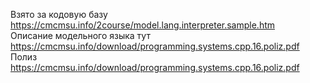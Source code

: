 Взято за кодовую базу https://cmcmsu.info/2course/model.lang.interpreter.sample.htm<br>
Описание модельного языка тут https://cmcmsu.info/download/programming.systems.cpp.16.poliz.pdf<br>
Полиз https://cmcmsu.info/download/programming.systems.cpp.16.poliz.pdf
